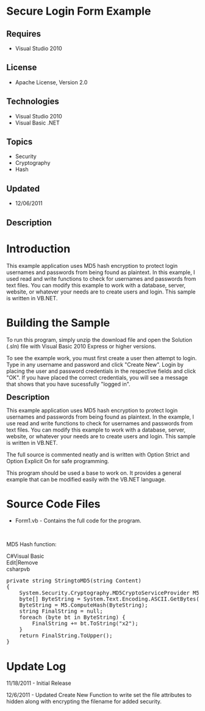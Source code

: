 # Secure Login Form Example
## Requires
- Visual Studio 2010
## License
- Apache License, Version 2.0
## Technologies
- Visual Studio 2010
- Visual Basic .NET
## Topics
- Security
- Cryptography
- Hash
## Updated
- 12/06/2011
## Description

<h1>Introduction</h1>
<p>This example application uses MD5 hash encryption to protect login usernames and passwords from being found as plaintext. In this example, I used read and write functions to check for usernames and passwords from text files.&nbsp;You can modify this example
 to work with a database, server, website, or whatever your needs are to create users and login. This sample is written in VB.NET.</p>
<h1><span>Building the Sample</span></h1>
<p>To run this program, simply unzip the download file and open the Solution (.sln) file with Visual Basic 2010 Express or higher versions.</p>
<p>To see the example work, you must first create a user then attempt to login. Type in any username and password and click &quot;Create New&quot;. Login by placing the user and password credentials in the respective fields and click &quot;OK&quot;. If you have placed the correct
 credentials, you will see a message that shows that you have sucessfully &quot;logged in&quot;.&nbsp;</p>
<p><span style="font-size:20px; font-weight:bold">Description</span></p>
<p>This example application uses MD5 hash encryption to protect login usernames and passwords from being found as plaintext. In the example, I use read and write functions to check for usernames and passwords from text files. You can modify this example to
 work with a database, server, website, or whatever your needs are to create users and login. This sample is written in VB.NET.</p>
<p>The full source is commented neatly and is written with Option Strict and Option Explicit On for safe programming.</p>
<p>This program should be used a base to work on. It provides a general example that can be modified easily with the VB.NET language.</p>
<h1><span>Source Code Files</span></h1>
<ul>
<li>Form1.vb - Contains the full code for the program. </li></ul>
<p>&nbsp;</p>
<p>MD5 Hash function:</p>
<div class="scriptcode">
<div class="pluginEditHolder" pluginCommand="mceScriptCode">
<div class="title"><span>C#</span><span>Visual Basic</span></div>
<div class="pluginLinkHolder"><span class="pluginEditHolderLink">Edit</span>|<span class="pluginRemoveHolderLink">Remove</span></div>
<span class="hidden">csharp</span><span class="hidden">vb</span>


<div class="preview">
<pre class="js">private&nbsp;string&nbsp;StringtoMD5(string&nbsp;Content)&nbsp;
<span class="js__brace">{</span>&nbsp;
&nbsp;&nbsp;&nbsp;&nbsp;System.Security.Cryptography.MD5CryptoServiceProvider&nbsp;M5&nbsp;=&nbsp;<span class="js__operator">new</span>&nbsp;<a class="libraryLink" href="http://msdn.microsoft.com/en-US/library/System.Security.Cryptography.MD5CryptoServiceProvider.aspx" target="_blank" title="Auto generated link to System.Security.Cryptography.MD5CryptoServiceProvider">System.Security.Cryptography.MD5CryptoServiceProvider</a>();&nbsp;
&nbsp;&nbsp;&nbsp;&nbsp;byte[]&nbsp;ByteString&nbsp;=&nbsp;System.Text.Encoding.ASCII.GetBytes(Content);&nbsp;
&nbsp;&nbsp;&nbsp;&nbsp;ByteString&nbsp;=&nbsp;M5.ComputeHash(ByteString);&nbsp;
&nbsp;&nbsp;&nbsp;&nbsp;string&nbsp;FinalString&nbsp;=&nbsp;null;&nbsp;
&nbsp;&nbsp;&nbsp;&nbsp;foreach&nbsp;(byte&nbsp;bt&nbsp;<span class="js__operator">in</span>&nbsp;ByteString)&nbsp;<span class="js__brace">{</span>&nbsp;
&nbsp;&nbsp;&nbsp;&nbsp;&nbsp;&nbsp;&nbsp;&nbsp;FinalString&nbsp;&#43;=&nbsp;bt.ToString(<span class="js__string">&quot;x2&quot;</span>);&nbsp;
&nbsp;&nbsp;&nbsp;&nbsp;<span class="js__brace">}</span>&nbsp;
&nbsp;&nbsp;&nbsp;&nbsp;<span class="js__statement">return</span>&nbsp;FinalString.ToUpper();&nbsp;
<span class="js__brace">}</span></pre>
</div>
</div>
</div>
<h1>Update Log</h1>
<p>11/18/2011 - Initial Release</p>
<p>12/6/2011 - Updated Create New Function to write set the file attributes to hidden along with encrypting the filename for added security.</p>
